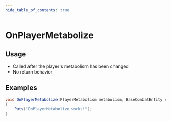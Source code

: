 ```yaml
---
hide_table_of_contents: true
---
```


# OnPlayerMetabolize

## Usage

* Called after the player's metabolism has been changed
* No return behavior

## Examples

```csharp title=""
void OnPlayerMetabolize(PlayerMetabolism metabolism, BaseCombatEntity entity, float delta)
{
    Puts("OnPlayerMetabolize works!");
}
```
